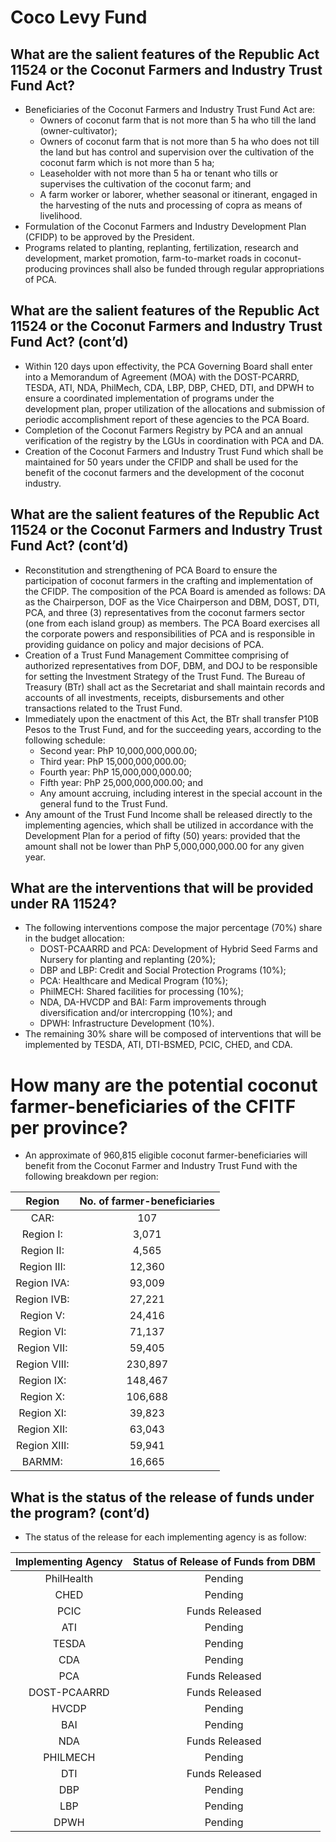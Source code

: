 # Coco Levy Fund

## What are the salient features of the Republic Act 11524 or the Coconut Farmers and Industry Trust Fund Act?
- Beneficiaries of the Coconut Farmers and Industry Trust Fund Act are:
  - Owners of coconut farm that is not more than 5 ha who till the land (owner-cultivator); 
  - Owners of coconut farm that is not more than 5 ha who does not till the land but has control and supervision over the cultivation of the coconut farm which is not more than 5 ha; 
  - Leaseholder with not more than 5 ha or tenant who tills or supervises the cultivation of the coconut farm; and 
  - A farm worker or laborer, whether seasonal or itinerant, engaged in the harvesting of the nuts and processing of copra as means of livelihood.
- Formulation of the Coconut Farmers and Industry Development Plan (CFIDP) to be approved by the President.
- Programs related to planting, replanting, fertilization, research and development, market promotion, farm-to-market roads in coconut-producing provinces shall also be funded through regular appropriations of PCA.

## What are the salient features of the Republic Act 11524 or the Coconut Farmers and Industry Trust Fund Act? (cont’d)
- Within 120 days upon effectivity, the PCA Governing Board shall enter into a Memorandum of Agreement (MOA) with the DOST-PCARRD, TESDA, ATI, NDA, PhilMech, CDA, LBP, DBP, CHED, DTI, and DPWH to ensure a coordinated implementation of programs under the development plan, proper utilization of the allocations and submission of periodic accomplishment report of these agencies to the PCA Board.
- Completion of the Coconut Farmers Registry by PCA and an annual verification of the registry by the LGUs in coordination with PCA and DA.
- Creation of the Coconut Farmers and Industry Trust Fund which shall be maintained for 50 years under the CFIDP and shall be used for the benefit of the coconut farmers and the development of the coconut industry.

## What are the salient features of the Republic Act 11524 or the Coconut Farmers and Industry Trust Fund Act? (cont’d)
- Reconstitution and strengthening of PCA Board to ensure the participation of coconut farmers in the crafting and implementation of the CFIDP. The composition of the PCA Board is amended as follows: DA as the Chairperson, DOF as the Vice Chairperson and DBM, DOST, DTI, PCA, and three (3) representatives from the coconut farmers sector (one from each island group) as members. The PCA Board exercises all the corporate powers and responsibilities of PCA and is responsible in providing guidance on policy and major decisions of PCA.
- Creation of a Trust Fund Management Committee comprising of authorized representatives from DOF, DBM, and DOJ to be responsible for setting the Investment Strategy of the Trust Fund. The Bureau of Treasury (BTr) shall act as the Secretariat and shall maintain records and accounts of all investments, receipts, disbursements and other transactions related to the Trust Fund.
- Immediately upon the enactment of this Act, the BTr shall transfer P10B Pesos to the Trust Fund, and for the succeeding years, according to the following schedule:
  - Second year: PhP 10,000,000,000.00;
  - Third year: PhP 15,000,000,000.00;
  - Fourth year: PhP 15,000,000,000.00;
  - Fifth year: PhP 25,000,000,000.00; and 
  - Any amount accruing, including interest in the special account in the general fund to the Trust Fund.
- Any amount of the Trust Fund Income shall be released directly to the implementing agencies, which shall be utilized in accordance with the Development Plan for a period of fifty (50) years: provided that the amount shall not be lower than PhP 5,000,000,000.00 for any given year.

## What are the interventions that will be provided under RA 11524?
- The following interventions compose the major percentage (70%) share in the budget allocation:
  - DOST-PCAARRD and PCA: Development of Hybrid Seed Farms and Nursery for planting and replanting (20%); 
  - DBP and LBP: Credit and Social Protection Programs (10%); 
  - PCA: Healthcare and Medical Program (10%); 
  - PhilMECH: Shared facilities for processing (10%); 
  - NDA, DA-HVCDP and BAI: Farm improvements through diversification and/or intercropping (10%); and 
  - DPWH: Infrastructure Development (10%).
- The remaining 30% share will be composed of interventions that will be implemented by TESDA, ATI, DTI-BSMED, PCIC, CHED, and CDA.

# How many are the potential coconut farmer-beneficiaries of the CFITF per province?
- An approximate of 960,815 eligible coconut farmer-beneficiaries will benefit from the Coconut Farmer and Industry Trust Fund with the following breakdown per region:

| Region      | No. of farmer-beneficiaries   |
|:-----------:|:-----------------------------:|
| CAR:        | 107		                      |				
| Region I:   | 3,071	                      |				
| Region II:  | 4,565	                      |				
| Region III: | 12,360	                      |			
| Region IVA: | 93,009	                      |			
| Region IVB: | 27,221	                      |			
| Region V:   | 24,416                        |
| Region VI:  | 71,137                        |
| Region VII: | 59,405                        |
| Region VIII:| 230,897                       | 
| Region IX:  | 148,467                       |
| Region X:   | 106,688                       |
| Region XI:  | 39,823                        |
| Region XII: | 63,043                        |
| Region XIII:| 59,941                        |
| BARMM:      | 16,665                        |

## What is the status of the release of funds under the program? (cont’d)

- The status of the release for each implementing agency is as follow:

| Implementing Agency | Status of Release of Funds from DBM |
|:-------------------:|:-----------------------------------:|
| PhilHealth          | Pending
| CHED                | Pending
| PCIC                | Funds Released
| ATI                 | Pending
| TESDA               | Pending
| CDA                 | Pending
| PCA                 | Funds Released
| DOST-PCAARRD        | Funds Released 
| HVCDP | Pending
| BAI | Pending
| NDA | Funds Released
| PHILMECH | Pending
| DTI | Funds Released
| DBP | Pending
| LBP | Pending
| DPWH | Pending



